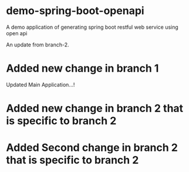 # demo-spring-boot-openapi
A demo application of generating spring boot restful web service using open api

An update from branch-2.

# Added new change in branch 1
Updated Main Application...!


# Added new change in branch 2 that is specific to branch 2 


# Added Second change in branch 2 that is specific to branch 2 


